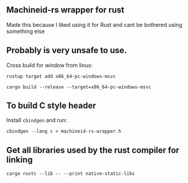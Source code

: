 ## Machineid-rs wrapper for rust

Made this because I liked using it for Rust and cant be bothered using something else

Probably is very unsafe to use.
---
Cross build for window from linux: 

```
rustup target add x86_64-pc-windows-msvc
```
```
cargo build --release --target=x86_64-pc-windows-msvc
```

## To build C style header
Install ``cbindgen`` and run: 
```
cbindgen --lang c > machineid-rs-wrapper.h
```

## Get all libraries used by the rust compiler for linking
```
cargo rustc --lib -- --print native-static-libs
```